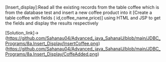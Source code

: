 [Insert_display]:Read all the existing records from the table coffee which is from the database test and insert a
new coffee product into it [Create a table coffee with fields ( id,coffee_name,price)] using HTML and
JSP to get the fields and display the results respectively

[Solution_link]->
(https://github.com/Sahanau04/Advanced_java_SahanaU/blob/main/JDBC_Programs/8a.Insert_Display/InsertCoffee.png)
(https://github.com/Sahanau04/Advanced_java_SahanaU/blob/main/JDBC_Programs/8a.Insert_Display/CoffeAdded.png)
